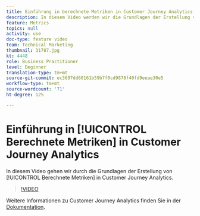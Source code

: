 ```yaml
---
title: Einführung in berechnete Metriken in Customer Journey Analytics
description: In diesem Video werden wir die Grundlagen der Erstellung von berechneten Metriken im Customer Journey Analytics Adobe durchgehen.
feature: Metrics
topics: null
activity: use
doc-type: feature video
team: Technical Marketing
thumbnail: 31787.jpg
kt: 4448
role: Business Practitioner
level: Beginner
translation-type: tm+mt
source-git-commit: ec3697dd60161b59b7f0cd9878f40fd9eeae30e5
workflow-type: tm+mt
source-wordcount: '71'
ht-degree: 12%

---
```



# Einführung in [!UICONTROL Berechnete Metriken] in Customer Journey Analytics

In diesem Video gehen wir durch die Grundlagen der Erstellung von [!UICONTROL Berechnete Metriken] in Customer Journey Analytics.

>[!VIDEO](https://video.tv.adobe.com/v/31787/?quality=12)

Weitere Informationen zu Customer Journey Analytics finden Sie in der [Dokumentation](https://docs.adobe.com/content/help/de-DE/analytics-platform/using/cja-landing.html).
